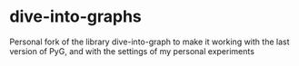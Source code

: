 # dive-into-graphs
Personal fork of the library dive-into-graph to make it working with the last version of PyG, and with the settings of my personal experiments
